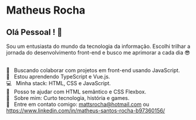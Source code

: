 # Matheus Rocha

## Olá Pessoal ! 👋
Sou um entusiasta do mundo da tecnologia da informação.
Escolhi trilhar a jornada do desenvolvimento front-end e busco me aprimorar a cada dia :sunglasses: &nbsp;

 <br/> :yellow_heart: &nbsp; Buscando colaborar com projetos em front-end usando JavaScript.
 <br/> :rocket: &nbsp; Estou aprendendo TypeScript e Vue.js.
 <br/> :computer: &nbsp; Minha stack: HTML, CSS e JavaScript.
 <br/> :handshake: &nbsp; Posso te ajudar com HTML semântico e CSS Flexbox.
 <br/> 💬  &nbsp; Sobre mim: Curto tecnologia, história e games.
 <br/> :email: &nbsp; Entre em contato comigo: mattsrocha@hotmail.com ou https://www.linkedin.com/in/matheus-santos-rocha-b97360156/

